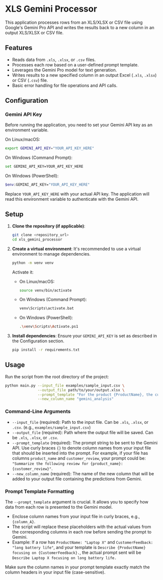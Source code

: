 # XLS Gemini Processor

This application processes rows from an XLS/XLSX or CSV file using Google's Gemini Pro API and writes the results back to a new column in an output XLS/XLSX or CSV file.

## Features
- Reads data from `.xls`, `.xlsx`, or `.csv` files.
- Processes each row based on a user-defined prompt template.
- Leverages the Gemini Pro model for text generation.
- Writes results to a new specified column in an output Excel (`.xls`, `.xlsx`) or CSV (`.csv`) file.
- Basic error handling for file operations and API calls.

## Configuration

### Gemini API Key
Before running the application, you need to set your Gemini API key as an environment variable.

On Linux/macOS:
```bash
export GEMINI_API_KEY="YOUR_API_KEY_HERE"
```

On Windows (Command Prompt):
```bash
set GEMINI_API_KEY=YOUR_API_KEY_HERE
```

On Windows (PowerShell):
```bash
$env:GEMINI_API_KEY="YOUR_API_KEY_HERE"
```

Replace `YOUR_API_KEY_HERE` with your actual API key. The application will read this environment variable to authenticate with the Gemini API.

## Setup

1.  **Clone the repository (if applicable)**:
    ```bash
    git clone <repository_url>
    cd xls_gemini_processor
    ```

2.  **Create a virtual environment**:
    It's recommended to use a virtual environment to manage dependencies.
    ```bash
    python -m venv venv
    ```
    Activate it:
    - On Linux/macOS:
      ```bash
      source venv/bin/activate
      ```
    - On Windows (Command Prompt):
      ```bash
      venv\Scripts\activate.bat
      ```
    - On Windows (PowerShell):
      ```bash
      .\venv\Scripts\Activate.ps1
      ```

3.  **Install dependencies**:
    Ensure your `GEMINI_API_KEY` is set as described in the Configuration section.
    ```bash
    pip install -r requirements.txt
    ```

## Usage

Run the script from the root directory of the project:

```bash
python main.py --input_file examples/sample_input.csv \
               --output_file path/to/your/output.xlsx \
               --prompt_template "For the product {ProductName}, the customer said: '{CustomerFeedback}'. What is the general sentiment and category: {Category}?" \
               --new_column_name "gemini_analysis"
```

### Command-Line Arguments

-   `--input_file` (required): Path to the input file. Can be `.xls`, `.xlsx`, or `.csv`. (e.g., `examples/sample_input.csv`)
-   `--output_file` (required): Path where the output file will be saved. Can be `.xls`, `.xlsx`, or `.csv`.
-   `--prompt_template` (required): The prompt string to be sent to the Gemini API. Use curly braces `{}` to denote column names from your input file that should be inserted into the prompt. For example, if your file has columns `product_name` and `customer_review`, your prompt could be: `"Summarize the following review for {product_name}: {customer_review}"`.
-   `--new_column_name` (required): The name of the new column that will be added to your output file containing the predictions from Gemini.

### Prompt Template Formatting

The `--prompt_template` argument is crucial. It allows you to specify how data from each row is presented to the Gemini model.
-   Enclose column names from your input file in curly braces, e.g., `{column_A}`.
-   The script will replace these placeholders with the actual values from the corresponding columns in each row before sending the prompt to Gemini.
-   Example: If a row has `ProductName: "Laptop X"` and `CustomerFeedback: "long battery life"`, and your template is `Describe {ProductName} focusing on {CustomerFeedback}.`, the actual prompt sent will be `Describe Laptop X focusing on long battery life.`

Make sure the column names in your prompt template exactly match the column headers in your input file (case-sensitive).
